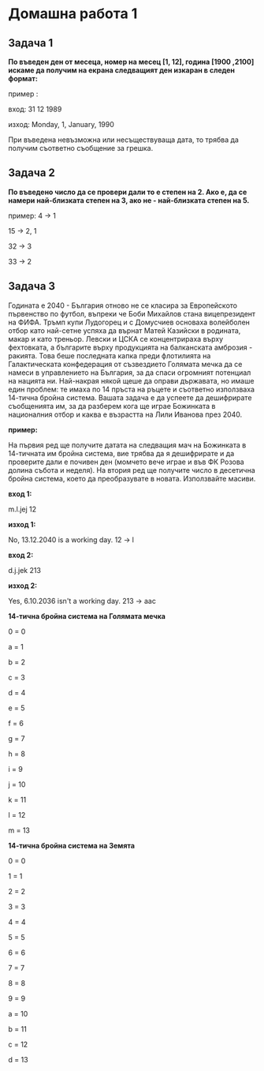 # Домашна работа 1

## Задача 1

**По въведен ден от месеца, номер на месец [1, 12], година [1900 ,2100] искаме да получим на екрана следващият ден изкаран в следен формат:**

пример :

вход: 31 12 1989

изход: Monday, 1, January, 1990

При въведена невъзможна или несъществуваща дата, то трябва да получим съответно съобщение за грешка.

## Задача 2

**По въведено число да се провери дали то е степен на 2. Ако е, да се намери най-близката степен на 3, ако не - най-близката степен на 5.**

пример: 4 -> 1

15 -> 2, 1

32 -> 3

33 -> 2

## Задача 3

Годината е 2040 - България отново не се класира за Европейското първенство по футбол, въпреки че Боби Михайлов стана вицепрезидент на ФИФА. Тръмп купи Лудогорец и с Домусчиев основаха волейболен отбор като най-сетне успяха да върнат Матей Казийски в родината, макар и като треньор. Левски и ЦСКА се концентрираха върху фехтовката, а българите върху продукцията на балканската амброзия - ракията. Това беше последната капка преди флотилията на Галактическата конфедерация от съзвездието Голямата мечка да се намеси в управлението на България, за да спаси огромният потенциал на нацията ни. Най-накрая някой щеше да оправи държавата, но имаше един проблем: те имаха по 14 пръста на ръцете и съответно използваха 14-тична бройна система. Вашата задача е да успеете да дешифрирате съобщенията им, за да разберем кога ще играе Божинката в националния отбор и каква е възрастта на Лили Иванова през 2040.

**пример:**

На първия ред ще получите датата на следващия мач на Божинката в 14-тичната им бройна система, вие трябва да я дешифрирате и да проверите дали е почивен ден (момчето вече играе и във ФК Розова долина събота и неделя). На втория ред ще получите число в десетична бройна система, което да преобразувате в новата. Използвайте масиви.

**вход 1:**

m.l.jej
12

**изход 1:**

No, 13.12.2040 is a working day.
12 -> l

**вход 2:**

d.j.jek
213

**изход 2:**

Yes, 6.10.2036 isn't a working day.
213 -> aac

**14-тична бройна система на Голямата мечка**

0 = 0

a = 1

b = 2

c = 3

d = 4

e = 5

f = 6

g = 7

h = 8

i = 9

j = 10

k = 11

l = 12

m = 13

**14-тична бройна система на Земята**

0 = 0

1 = 1

2 = 2

3 = 3

4 = 4

5 = 5

6 = 6

7 = 7

8 = 8

9 = 9

a = 10

b = 11

c = 12

d = 13